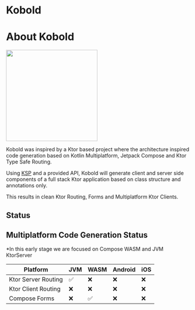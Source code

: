 # Kobold

# About Kobold

<!--Writerside adds this topic when you create a new documentation project.
You can use it as a sandbox to play with Writerside features, and remove it from the TOC when you don't need it anymore.-->
<img src="kobold.webp" alt="" width="250" height="250"  border-effect="line"/>

Kobold was inspired by a Ktor based project where the architecture inspired code generation based on Kotlin Multiplatform, Jetpack Compose and Ktor Type Safe Routing.

Using [KSP](https://kotlinlang.org/docs/ksp-overview.html) and a provided API, Kobold will generate client and server side components of a full stack Ktor application based on class structure and annotations only.

This results in clean Ktor Routing, Forms and Multiplatform Ktor Clients.

## Status

## Multiplatform Code Generation Status

*In this early stage we are focused on Compose WASM and JVM KtorServer

| Platform            | JVM | WASM | Android | iOS | 
|---------------------|-----|------|---------|-----|
| Ktor Server Routing | ✅   | ❌    | ❌       | ❌   |
| Ktor Client Routing | ❌   | ❌    | ❌       | ❌   |
| Compose Forms       | ❌   | ✅    | ❌       | ❌   |